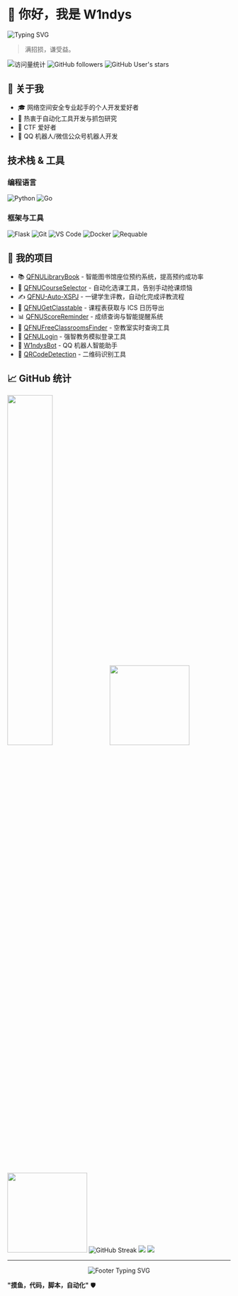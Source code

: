 # 👋 你好，我是 W1ndys

<div align="left">
    <img src="https://readme-typing-svg.herokuapp.com?font=Fira+Code&size=22&pause=1000&color=00D9FF&center=true&vCenter=true&width=500&lines=网络安全爱好者;CTF+选手;Python;Golang;自动化工具" alt="Typing SVG" />
</div>

> 满招损，谦受益。

<div align="left">
    <img src="https://komarev.com/ghpvc/?username=W1ndys&color=0e75b6&style=flat&label=Profile+Views" alt="访问量统计" />
    <img src="https://img.shields.io/github/followers/W1ndys?label=Followers&style=flat&color=0e75b6" alt="GitHub followers" />
    <img src="https://img.shields.io/github/stars/W1ndys?label=Profile+Stars&style=flat&color=0e75b6" alt="GitHub User's stars" />
</div>

## 🎯 关于我

- 🎓 网络空间安全专业起手的个人开发爱好者
- 🔧 热衷于自动化工具开发与抓包研究
- 🚩 CTF 爱好者
- 🤖 QQ 机器人/微信公众号机器人开发

## 技术栈 & 工具

### 编程语言

![Python](https://img.shields.io/badge/-Python-3776AB?style=flat-square&logo=python&logoColor=white)
![Go](https://img.shields.io/badge/-Go-00ADD8?style=flat-square&logo=go&logoColor=white)

### 框架与工具

![Flask](https://img.shields.io/badge/-Flask-000000?style=flat-square&logo=flask&logoColor=white)
![Git](https://img.shields.io/badge/-Git-F05032?style=flat-square&logo=git&logoColor=white)
![VS Code](https://img.shields.io/badge/-VS_Code-007ACC?style=flat-square&logo=visual-studio-code&logoColor=white)
![Docker](https://img.shields.io/badge/-Docker-2496ED?style=flat-square&logo=docker&logoColor=white)
![Requable](https://img.shields.io/badge/-Requable-FF6B6B?style=flat-square&logo=shield&logoColor=white)

## 🚀 我的项目

- 📚 [QFNULibraryBook](https://github.com/W1ndys/QFNULibraryBook) - 智能图书馆座位预约系统，提高预约成功率
- 🎯 [QFNUCourseSelector](https://github.com/W1ndys/QFNUCourseSelector) - 自动化选课工具，告别手动抢课烦恼
- ✍️ [QFNU-Auto-XSPJ](https://github.com/W1ndys/QFNU-Auto-XSPJ) - 一键学生评教，自动化完成评教流程
- 📅 [QFNUGetClasstable](https://github.com/W1ndys/QFNUGetClasstable) - 课程表获取与 ICS 日历导出
- 📊 [QFNUScoreReminder](https://github.com/W1ndys/QFNUScoreReminder) - 成绩查询与智能提醒系统
- 🏫 [QFNUFreeClassroomsFinder](https://github.com/W1ndys/QFNUFreeClassroomsFinder) - 空教室实时查询工具
- 🔐 [QFNULogin](https://github.com/W1ndys/QFNULogin) - 强智教务模拟登录工具
- 🤖 [W1ndysBot](https://github.com/W1ndys/W1ndysBot) - QQ 机器人智能助手
- 📱 [QRCodeDetection](https://github.com/W1ndys/QRCodeDetection) - 二维码识别工具

## 📈 GitHub 统计

<img width="45%" src="https://github-readme-stats.vercel.app/api?username=W1ndys&show_icons=true&theme=tokyonight&hide_border=true&bg_color=0D1117&title_color=00D9FF&icon_color=00D9FF&text_color=FFFFFF" />
<img height="180em" src="https://github-readme-stats.vercel.app/api?username=W1ndys&show_icons=true&theme=radical&include_all_commits=true&count_private=true&hide_border=true" />
<img height="180em" src="https://github-readme-stats.vercel.app/api/top-langs/?username=W1ndys&layout=compact&theme=radical&hide_border=true&langs_count=8" />
<img src="https://github-readme-streak-stats.herokuapp.com/?user=W1ndys&theme=radical&hide_border=true" alt="GitHub Streak" />
<img src="https://github-profile-trophy.vercel.app/?username=W1ndys&theme=radical&no-frame=true&column=4&margin-w=15&margin-h=15" />
<img src="https://github-readme-activity-graph.vercel.app/graph?username=W1ndys&theme=react-dark&hide_border=true" />

---

<div align="center">
    <img src="https://readme-typing-svg.herokuapp.com?font=Fira+Code&size=16&pause=1000&color=00D9FF&center=true&vCenter=true&width=400&lines=感谢访问我的主页!;Let's+make+something+awesome+together!" alt="Footer Typing SVG" />
</div>

**"摸鱼，代码，脚本，自动化"** 🛡️
